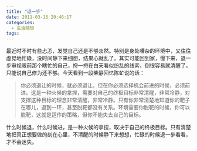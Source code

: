 ```yaml
---
title: "退一步"
date: 2011-03-16 20:46:17
categories:
  - 生活随想
tags:
---
```


最近时不时有些忐忑，发觉自己还是不够淡然。特别是身处嘈杂的环境中，又往往虚晃地忙碌，没时间静下来细想，结果心就乱了。其实可能回到家，慢下来，退一步审视眼前那个瞎忙的自己，捋一捋在白天看似纷乱的线索，倒很容易就清醒了。只能说自己修为还不够。今天看到一段柴静回忆陈虻说的话：

> 你必须退让的时候，就必须退让。但在你必须选择机会前进的时候，必须前进。这是一种火候的拿捏，需要对自己的终极目标非常清醒，非常冷静，对支撑这种目标的理念非常清醒，非常冷静。只有你非常清楚地知道你的靶子在哪儿，退到一环，甚至脱靶都没有关系。环境需要你脱靶的时候，你可以脱靶，这就是运作的策略，但你不能失去自己的目标。

什么时候退，什么时候进，是一种火候的拿捏，取决于自己的终极目标。只有清楚地把真正想要做的刻在心里，不清醒的时候静下来想想，忙碌的时候退一步看看，才不会迷失。